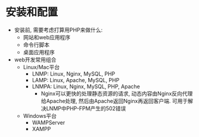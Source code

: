 # 安装和配置

* 安装前, 需要考虑打算用PHP来做什么:
    - 网站和web应用程序
    - 命令行脚本
    - 桌面应用程序
* web开发常用组合
    - Linux/Mac平台
        - LNMP: Linux, Nginx, MySQL, PHP
        - LAMP: Linux, Apache, MySQL, PHP
        - LNMPA: Linux, Nginx, MySQL, PHP, Apache
            - Nginx可以更快的处理静态资源的请求, 动态内容由Nginx反向代理给Apache处理, 然后由Apache返回Nginx再返回客户端. 可用于解决LNMP中PHP-FPM产生的502错误
    - Windows平台
        - WAMPServer
        - XAMPP




